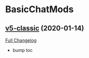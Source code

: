 # BasicChatMods

## [v5-classic](https://github.com/funkydude/BasicChatMods/tree/v5-classic) (2020-01-14)
[Full Changelog](https://github.com/funkydude/BasicChatMods/compare/v4-classic...v5-classic)

- bump toc  
